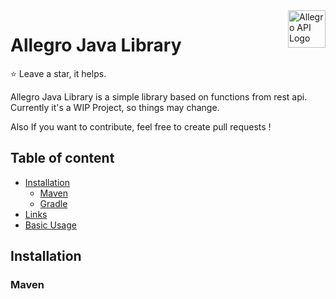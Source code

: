<a href="https://discord.killsoft.org">
	<img src="http://discord.killsoft.org/assets/img/allegroapi-new.png" alt="Allegro API Logo" title="Allegro API Java Impl" align="right" height="60">
</a>

# Allegro Java Library

:star: Leave a star, it helps.

Allegro Java Library is a simple library based on functions from rest api.
Currently it's a WIP Project, so things may change.

Also If you want to contribute, feel free to create pull requests !

## Table of content

- [Installation](#installation)
	- [Maven](#maven-installation)
	- [Gradle](#gradle-installation)
- [Links](#links)
- [Basic Usage](#usage)

## Installation

### Maven

```xml

```


